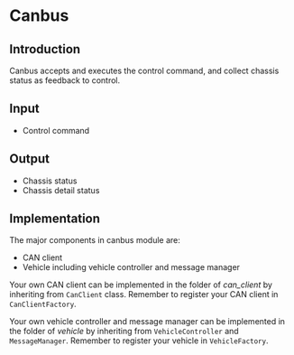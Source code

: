 # Canbus

## Introduction
  Canbus accepts and executes the control command, and collect chassis status as feedback to control.

## Input
  * Control command

## Output
  * Chassis status
  * Chassis detail status

## Implementation
  The major components in canbus module are:
  * CAN client
  * Vehicle including vehicle controller and message manager

  
  Your own CAN client can be implemented in the folder of *can_client* by inheriting from `CanClient` class. Remember to register your CAN client in `CanClientFactory`.

  Your own vehicle controller and message manager can be implemented in the folder of *vehicle* by inheriting from `VehicleController` and `MessageManager`. Remember to register your vehicle in `VehicleFactory`.

